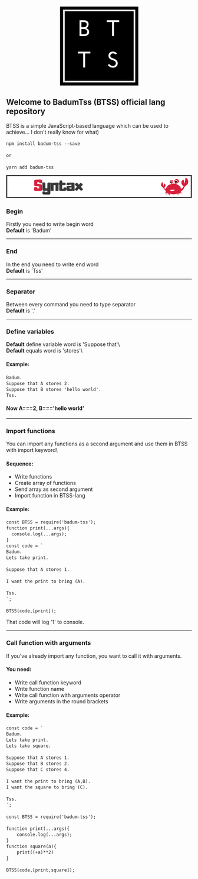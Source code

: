 <p align="center">
  <img src="https://raw.githubusercontent.com/Chank1e/badum-tss/master/img/logo.png"/>
</p>

## Welcome to BadumTss (BTSS) official lang repository


BTSS is a simple JavaScript-based language which can be used to achieve... I don't really know for what)

```
npm install badum-tss --save

or

yarn add badum-tss
```
<p align="center">
  <img src="https://raw.githubusercontent.com/Chank1e/badum-tss/master/img/banners/syntax.jpg"/>
</p>

### Begin
Firstly you need to write begin word\
__Default__ is 'Badum'

---

### End
In the end you need to write end word\
__Default__ is 'Tss'

---

### Separator
Between every command you need to type separator\
__Default__ is '.'

---

### Define variables 
__Default__ define variable word is 'Suppose that'\  
__Default__ equals word is 'stores'\

#### Example:
```
Badum.
Suppose that A stores 2.
Suppose that B stores 'hello world'.
Tss.
```
#### Now A===2, B==='hello world'

---

### Import functions
You can import any functions as a second argument and use them in BTSS with import keyword\
#### Sequence:
- Write functions
- Create array of functions
- Send array as second argument
- Import function in BTSS-lang

#### Example:
```
const BTSS = require('badum-tss');
function print(...args){
  console.log(...args);
}
const code = `
Badum.
Lets take print.

Suppose that A stores 1.

I want the print to bring (A).

Tss.
`;

BTSS(code,[print]);
```
That code will log '1' to console.

---

### Call function with arguments
If you've already import any function, you want to call it with arguments. 
#### You need:
- Write call function keyword
- Write function name
- Write call function with arguments operator
- Write arguments in the round brackets

#### Example:
```
const code = `
Badum.
Lets take print.
Lets take square.

Suppose that A stores 1.
Suppose that B stores 2.
Suppose that C stores 4.

I want the print to bring (A,B).
I want the square to bring (C).

Tss.
`;

const BTSS = require('badum-tss');

function print(...args){
    console.log(...args);
}
function square(a){
    print((+a)**2)
}

BTSS(code,[print,square]);
```




